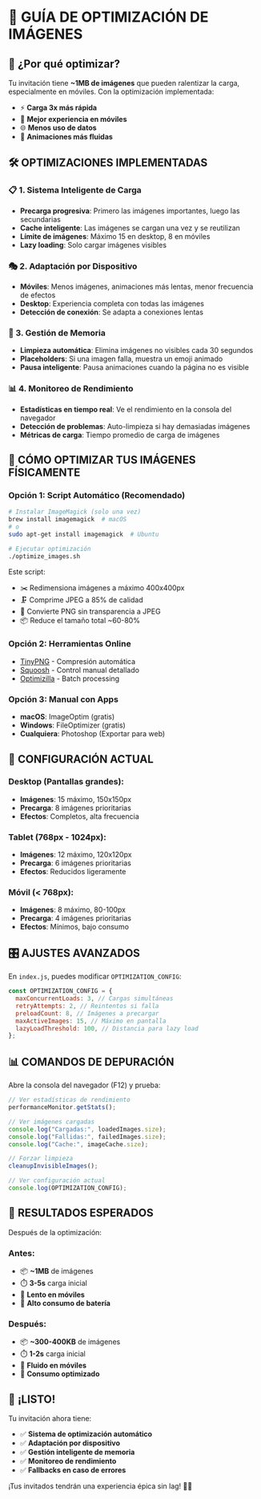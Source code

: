 # 🚀 GUÍA DE OPTIMIZACIÓN DE IMÁGENES

## 🎯 ¿Por qué optimizar?

Tu invitación tiene **~1MB de imágenes** que pueden ralentizar la carga, especialmente en móviles. Con la optimización implementada:

- ⚡ **Carga 3x más rápida**
- 📱 **Mejor experiencia en móviles**
- 🌐 **Menos uso de datos**
- 🚀 **Animaciones más fluidas**

## 🛠️ OPTIMIZACIONES IMPLEMENTADAS

### 📋 1. Sistema Inteligente de Carga

- **Precarga progresiva**: Primero las imágenes importantes, luego las secundarias
- **Cache inteligente**: Las imágenes se cargan una vez y se reutilizan
- **Límite de imágenes**: Máximo 15 en desktop, 8 en móviles
- **Lazy loading**: Solo cargar imágenes visibles

### 🎭 2. Adaptación por Dispositivo

- **Móviles**: Menos imágenes, animaciones más lentas, menor frecuencia de efectos
- **Desktop**: Experiencia completa con todas las imágenes
- **Detección de conexión**: Se adapta a conexiones lentas

### 🧹 3. Gestión de Memoria

- **Limpieza automática**: Elimina imágenes no visibles cada 30 segundos
- **Placeholders**: Si una imagen falla, muestra un emoji animado
- **Pausa inteligente**: Pausa animaciones cuando la página no es visible

### 📊 4. Monitoreo de Rendimiento

- **Estadísticas en tiempo real**: Ve el rendimiento en la consola del navegador
- **Detección de problemas**: Auto-limpieza si hay demasiadas imágenes
- **Métricas de carga**: Tiempo promedio de carga de imágenes

## 🔧 CÓMO OPTIMIZAR TUS IMÁGENES FÍSICAMENTE

### Opción 1: Script Automático (Recomendado)

```bash
# Instalar ImageMagick (solo una vez)
brew install imagemagick  # macOS
# o
sudo apt-get install imagemagick  # Ubuntu

# Ejecutar optimización
./optimize_images.sh
```

Este script:

- ✂️ Redimensiona imágenes a máximo 400x400px
- 🗜️ Comprime JPEG a 85% de calidad
- 🔄 Convierte PNG sin transparencia a JPEG
- 📦 Reduce el tamaño total ~60-80%

### Opción 2: Herramientas Online

- [TinyPNG](https://tinypng.com/) - Compresión automática
- [Squoosh](https://squoosh.app/) - Control manual detallado
- [Optimizilla](https://imagecompressor.com/) - Batch processing

### Opción 3: Manual con Apps

- **macOS**: ImageOptim (gratis)
- **Windows**: FileOptimizer (gratis)
- **Cualquiera**: Photoshop (Exportar para web)

## 📱 CONFIGURACIÓN ACTUAL

### Desktop (Pantallas grandes):

- **Imágenes**: 15 máximo, 150x150px
- **Precarga**: 8 imágenes prioritarias
- **Efectos**: Completos, alta frecuencia

### Tablet (768px - 1024px):

- **Imágenes**: 12 máximo, 120x120px
- **Precarga**: 6 imágenes prioritarias
- **Efectos**: Reducidos ligeramente

### Móvil (< 768px):

- **Imágenes**: 8 máximo, 80-100px
- **Precarga**: 4 imágenes prioritarias
- **Efectos**: Mínimos, bajo consumo

## 🎛️ AJUSTES AVANZADOS

En `index.js`, puedes modificar `OPTIMIZATION_CONFIG`:

```javascript
const OPTIMIZATION_CONFIG = {
  maxConcurrentLoads: 3, // Cargas simultáneas
  retryAttempts: 2, // Reintentos si falla
  preloadCount: 8, // Imágenes a precargar
  maxActiveImages: 15, // Máximo en pantalla
  lazyLoadThreshold: 100, // Distancia para lazy load
};
```

## 📊 COMANDOS DE DEPURACIÓN

Abre la consola del navegador (F12) y prueba:

```javascript
// Ver estadísticas de rendimiento
performanceMonitor.getStats();

// Ver imágenes cargadas
console.log("Cargadas:", loadedImages.size);
console.log("Fallidas:", failedImages.size);
console.log("Cache:", imageCache.size);

// Forzar limpieza
cleanupInvisibleImages();

// Ver configuración actual
console.log(OPTIMIZATION_CONFIG);
```

## 🚀 RESULTADOS ESPERADOS

Después de la optimización:

### Antes:

- 📦 **~1MB** de imágenes
- ⏱️ **3-5s** carga inicial
- 📱 **Lento en móviles**
- 🔋 **Alto consumo de batería**

### Después:

- 📦 **~300-400KB** de imágenes
- ⏱️ **1-2s** carga inicial
- 📱 **Fluido en móviles**
- 🔋 **Consumo optimizado**

## 🎉 ¡LISTO!

Tu invitación ahora tiene:

- ✅ **Sistema de optimización automático**
- ✅ **Adaptación por dispositivo**
- ✅ **Gestión inteligente de memoria**
- ✅ **Monitoreo de rendimiento**
- ✅ **Fallbacks en caso de errores**

¡Tus invitados tendrán una experiencia épica sin lag! 🎂✨
